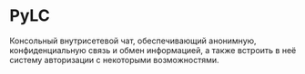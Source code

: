# PyLC
Консольный внутрисетевой чат, обеспечивающий анонимную, конфиденциальную связь и обмен информацией, а также встроить в неё систему авторизации с некоторыми возможностями.
